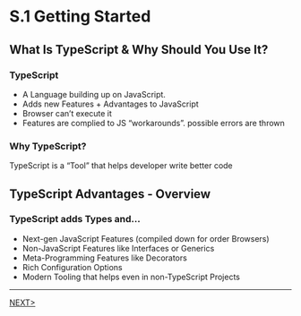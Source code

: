 # S.1 Getting Started

## What Is TypeScript & Why Should You Use It?

### TypeScript

-   A Language building up on JavaScript.
-   Adds new Features + Advantages to JavaScript
-   Browser can’t execute it
-   Features are complied to JS “workarounds”. possible errors are thrown

### Why TypeScript?

TypeScript is a “Tool” that helps developer write better code

## TypeScript Advantages - Overview

### TypeScript adds Types and…

-   Next-gen JavaScript Features (compiled down for order Browsers)
-   Non-JavaScript Features like Interfaces or Generics
-   Meta-Programming Features like Decorators
-   Rich Configuration Options
-   Modern Tooling that helps even in non-TypeScript Projects

---

[NEXT>](./230411.md)
